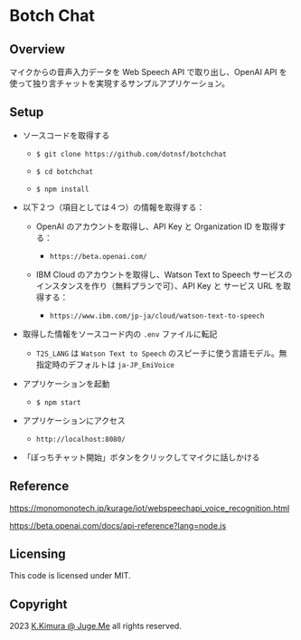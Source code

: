 # Botch Chat


## Overview

マイクからの音声入力データを Web Speech API で取り出し、OpenAI API を使って独り言チャットを実現するサンプルアプリケーション。


## Setup

- ソースコードを取得する

  - `$ git clone https://github.com/dotnsf/botchchat`
  
  - `$ cd botchchat`

  - `$ npm install` 

- 以下２つ（項目としては４つ）の情報を取得する：

  - OpenAI のアカウントを取得し、API Key と Organization ID を取得する：

    - `https://beta.openai.com/`

  - IBM Cloud のアカウントを取得し、Watson Text to Speech サービスのインスタンスを作り（無料プランで可）、API Key と サービス URL を取得する：

    - `https://www.ibm.com/jp-ja/cloud/watson-text-to-speech`

- 取得した情報をソースコード内の `.env` ファイルに転記

  - `T2S_LANG` は `Watson Text to Speech` のスピーチに使う言語モデル。無指定時のデフォルトは `ja-JP_EmiVoice`

- アプリケーションを起動

  - `$ npm start` 

- アプリケーションにアクセス

  - `http://localhost:8080/`

- 「ぼっちチャット開始」ボタンをクリックしてマイクに話しかける


## Reference

https://monomonotech.jp/kurage/iot/webspeechapi_voice_recognition.html

https://beta.openai.com/docs/api-reference?lang=node.js


## Licensing

This code is licensed under MIT.


## Copyright

2023  [K.Kimura @ Juge.Me](https://github.com/dotnsf) all rights reserved.
